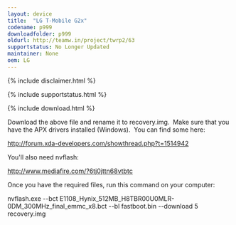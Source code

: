 ```yaml
---
layout: device
title:  "LG T-Mobile G2x"
codename: p999
downloadfolder: p999
oldurl: http://teamw.in/project/twrp2/63
supportstatus: No Longer Updated
maintainer: None
oem: LG
---
```


{% include disclaimer.html %}

{% include supportstatus.html %}

{% include download.html %}

<p class="text">Download the above file and rename it to recovery.img. &nbsp;Make sure that you have the APX drivers installed (Windows). &nbsp;You can find some here:</p>
<p class="text"><a href="http://forum.xda-developers.com/showthread.php?t=1514942">http://forum.xda-developers.com/showthread.php?t=1514942</a></p>
<p class="text">You'll also need nvflash:</p>
<p class="text"><a href="http://www.mediafire.com/?6tj0jttn68vtbtc">http://www.mediafire.com/?6tj0jttn68vtbtc</a></p>
<p class="text">Once you have the required files, run this command on your computer:</p>
<p class="text">nvflash.exe --bct E1108_Hynix_512MB_H8TBR00U0MLR-0DM_300MHz_final_emmc_x8.bct --bl fastboot.bin --download 5 recovery.img</p>
